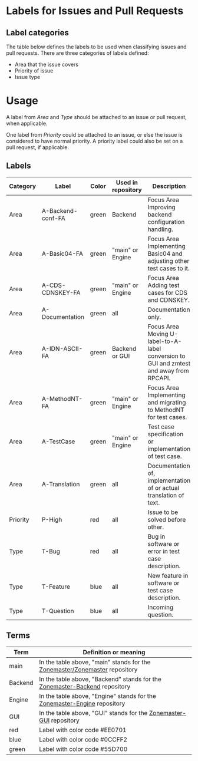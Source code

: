 # Labels for Issues and Pull Requests

## Label categories

The table below defines the labels to be used when classifying issues and pull requests. There
are three categories of labels defined:

* Area that the issue covers
* Priority of issue
* Issue type

# Usage

A label from *Area* and *Type* should be attached to an issue or pull request,
when applicable.

One label from *Priority* could be attached to an issue, or else the issue is considered
to have normal priority. A priority label could also be set on a pull request, if applicable.

## Labels

Category | Label            | Color  | Used in repository | Description
---------|------------------|--------|--------------------|------------------------------------
Area     | A-Backend-conf-FA| green  | Backend            | Focus Area Improving backend configuration handling.
Area     | A-Basic04-FA     | green  | "main" or Engine   | Focus Area Implementing Basic04 and adjusting other test cases to it.
Area     | A-CDS-CDNSKEY-FA | green  | "main" or Engine   | Focus Area Adding test cases for CDS and CDNSKEY.
Area     | A-Documentation  | green  | all                | Documentation only.
Area     | A-IDN-ASCII-FA   | green  | Backend or GUI     | Focus Area Moving U-label-to-A-label conversion to GUI and zmtest and away from RPCAPI.
Area     | A-MethodNT-FA    | green  | "main" or Engine   | Focus Area Implementing and migrating to MethodNT for test cases.
Area     | A-TestCase       | green  | "main" or Engine   | Test case specification or implementation of test case.
Area     | A-Translation    | green  | all                | Documentation of, implementation of or actual translation of text.
Priority | P-High           | red    | all                | Issue to be solved before other.
Type     | T-Bug            | red    | all                | Bug in software or error in test case description.
Type     | T-Feature        | blue   | all                | New feature in software or test case description.
Type     | T-Question       | blue   | all                | Incoming question.

## Terms

Term     | Definition or meaning
---------|---------------------------------------------
main     | In the table above, "main" stands for the [Zonemaster/Zonemaster] repository
Backend  | In the table above, "Backend" stands for the [Zonemaster-Backend] repository
Engine   | In the table above, "Engine" stands for the [Zonemaster-Engine] repository
GUI      | In the table above, "GUI" stands for the [Zonemaster-GUI] repository
red      | Label with color code #EE0701
blue     | Label with color code #0CCFF2
green    | Label with color code #55D700


[Zonemaster/Zonemaster]:    https://github.com/zonemaster/zonemaster
[Zonemaster-Backend]:       https://github.com/zonemaster/zonemaster-backend
[Zonemaster-Engine]:        https://github.com/zonemaster/zonemaster-engine
[Zonemaster-GUI]:           https://github.com/zonemaster/zonemaster-gui
